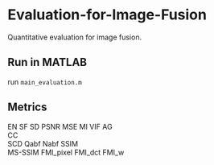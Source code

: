 # Evaluation-for-Image-Fusion
Quantitative evaluation for image fusion.

## Run in MATLAB
run `main_evaluation.m`

## Metrics
EN
SF
SD
PSNR
MSE
MI
VIF
AG	
CC	
SCD	
Qabf
Nabf
SSIM	
MS-SSIM
FMI_pixel
FMI_dct	
FMI_w

